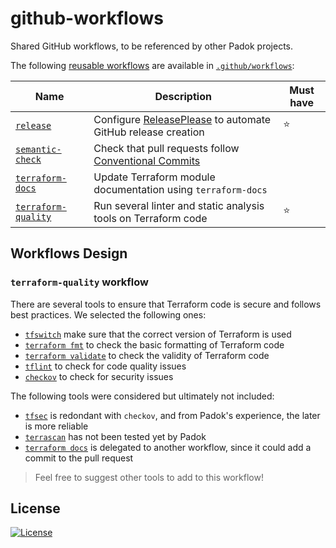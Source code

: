 # github-workflows

Shared GitHub workflows, to be referenced by other Padok projects.

The following [reusable workflows](https://docs.github.com/en/actions/using-workflows/reusing-workflows#creating-a-reusable-workflow) are available in [`.github/workflows`](./.github/workflows/):

| Name | Description | Must have |
| ---- | ----------- | --------- |
| [`release`](./.github/workflows/release.yml) | Configure [ReleasePlease](https://www.notion.so/How-to-configure-Release-Please-9f2c511fe22d4fd29c66cebe41b57a1f) to automate GitHub release creation | ⭐ |
| [`semantic-check`](./.github/workflows/semantic-check.yml) | Check that pull requests follow [Conventional Commits](https://www.conventionalcommits.org/en/v1.0.0/) |
| [`terraform-docs`](./.github/workflows/terraform-docs.yml) | Update Terraform module documentation using `terraform-docs` |
| [`terraform-quality`](./github/../.github/workflows/terraform-quality.yml) | Run several linter and static analysis tools on Terraform code | ⭐ |

## Workflows Design

### `terraform-quality` workflow

There are several tools to ensure that Terraform code is secure and follows best practices. We selected the following ones:

- [`tfswitch`](https://github.com/warrensbox/terraform-switcher) make sure that the correct version of Terraform is used
- [`terraform fmt`](https://www.terraform.io/docs/cli/commands/fmt.html) to check the basic formatting of Terraform code
- [`terraform validate`](https://www.terraform.io/docs/cli/commands/validate.html) to check the validity of Terraform code
- [`tflint`](https://github.com/terraform-linters/tflint) to check for code quality issues
- [`checkov`](https://www.checkov.io/) to check for security issues

The following tools were considered but ultimately not included:

- [`tfsec`](https://github.com/aquasecurity/tfsec) is redondant with `checkov`, and from Padok's experience, the later is more reliable
- [`terrascan`](https://github.com/tenable/terrascan) has not been tested yet by Padok
- [`terraform docs`](https://www.terraform.io/docs/commands/docs/index.html) is delegated to another workflow, since it could add a commit to the pull request

> Feel free to suggest other tools to add to this workflow!

## License

[![License](https://img.shields.io/badge/License-Apache_2.0-blue.svg)](https://opensource.org/licenses/Apache-2.0)
